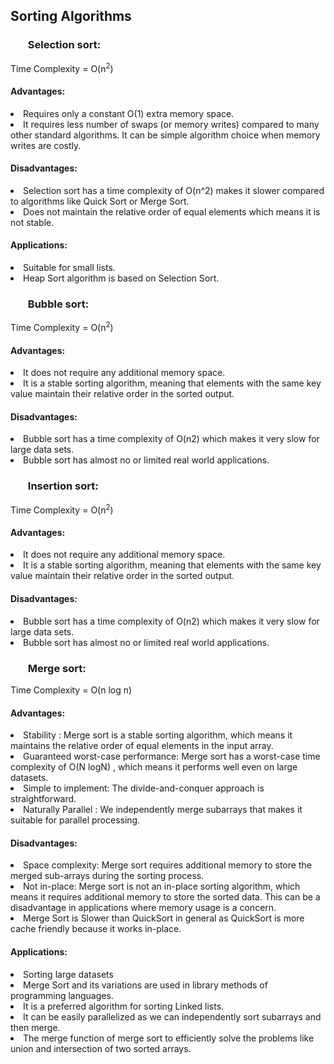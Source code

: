 <h2>Sorting Algorithms</h2>
<h3><ol>Selection sort:</ol></h3>
Time Complexity = O(n<sup>2</sup>)

<h4>Advantages:</h4>
<li>Requires only a constant O(1) extra memory space.</li>
<li>It requires less number of swaps (or memory writes) compared to many other standard algorithms. It can be simple algorithm choice when memory writes are costly.</li>

<h4> Disadvantages:</h4>
<li>Selection sort has a time complexity of O(n^2) makes it slower compared to algorithms like Quick Sort or Merge Sort.</li>
<li>Does not maintain the relative order of equal elements which means it is not stable.</li>

<h4>Applications:</h4>
<li>Suitable for small lists.</li>
<li>Heap Sort algorithm is based on Selection Sort.</li>

<h3><ol>Bubble sort:</h3></ol>
Time Complexity = O(n<sup>2</sup>)

<h4>Advantages:</h4>
<li>It does not require any additional memory space.</li>
<li>It is a stable sorting algorithm, meaning that elements with the same key value maintain their relative order in the sorted output.</li>

<h4>Disadvantages:</h4>
<li>Bubble sort has a time complexity of O(n2) which makes it very slow for large data sets.</li>
<li>Bubble sort has almost no or limited real world applications.</li>

<h3><ol>Insertion sort:</h3></ol>
Time Complexity = O(n<sup>2</sup>)

<h4>Advantages:</h4>
<li>It does not require any additional memory space.</li>
<li>It is a stable sorting algorithm, meaning that elements with the same key value maintain their relative order in the sorted output.</li>

<h4>Disadvantages:</h4>
<li>Bubble sort has a time complexity of O(n2) which makes it very slow for large data sets.</li>
<li>Bubble sort has almost no or limited real world applications.</li>

<h3><ol>Merge sort:</h3></ol>
Time Complexity = O(n log n)

<h4>Advantages:</h4>
<li>Stability : Merge sort is a stable sorting algorithm, which means it maintains the relative order of equal elements in the input array.</li>
<li>Guaranteed worst-case performance: Merge sort has a worst-case time complexity of O(N logN) , which means it performs well even on large datasets.</li>
<li>Simple to implement: The divide-and-conquer approach is straightforward.</li>
<li>Naturally Parallel : We independently merge subarrays that makes it suitable for parallel processing.</li>

<h4>Disadvantages:</h4>
<li>Space complexity: Merge sort requires additional memory to store the merged sub-arrays during the sorting process.</li>
<li>Not in-place: Merge sort is not an in-place sorting algorithm, which means it requires additional memory to store the sorted data. This can be a disadvantage in applications where memory usage is a concern.</li>
<li>Merge Sort is Slower than QuickSort in general as QuickSort is more cache friendly because it works in-place.</li>

<h4>Applications:</h4>
<li>Sorting large datasets</li>
<li>Merge Sort and its variations are used in library methods of programming languages.</li>
<li>It is a preferred algorithm for sorting Linked lists.</li>
<li>It can be easily parallelized as we can independently sort subarrays and then merge.</li>
<li>The merge function of merge sort to efficiently solve the problems like union and intersection of two sorted arrays.</li>

